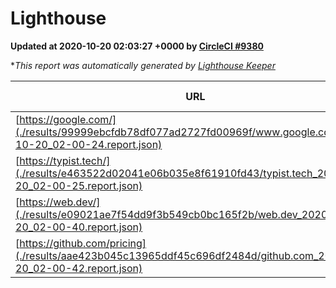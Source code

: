 
# Lighthouse

**Updated at 2020-10-20 02:03:27 +0000 by [CircleCI #9380](https://circleci.com/gh/ItinerisLtd/lighthouse-keeper-example/9380)**

**This report was automatically generated by [Lighthouse Keeper](https://github.com/itinerisltd/lighthouse-keeper)*

| URL | Performance | Accessibility | Best Practices | SEO | PWA | Updated At |
| --- | --- | --- | --- | --- | --- | --- |
| [https://google.com/](./results/99999ebcfdb78df077ad2727fd00969f/www.google.com_2020-10-20_02-00-24.report.json) | 0.74 | 0.9 | 0.93 | 0.85 | 0.54 | 2020-10-20T02:00:24.861Z |
| [https://typist.tech/](./results/e463522d02041e06b035e8f61910fd43/typist.tech_2020-10-20_02-00-25.report.json) | 0.85 | 0.92 | 0.93 | 0.99 | 0.57 | 2020-10-20T02:00:25.161Z |
| [https://web.dev/](./results/e09021ae7f54dd9f3b549cb0bc165f2b/web.dev_2020-10-20_02-00-40.report.json) | 0.88 | 1 | 0.93 | 0.99 | 0.96 | 2020-10-20T02:00:40.110Z |
| [https://github.com/pricing](./results/aae423b045c13965ddf45c696df2484d/github.com_2020-10-20_02-00-42.report.json) | 0.55 | 0.96 | 0.93 | 0.85 | 0.54 | 2020-10-20T02:00:42.950Z |

